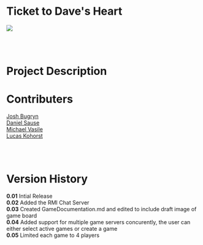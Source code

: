 <h1>Ticket to Dave's Heart</h1>

<a href="https://www.codacy.com/app/Lucas-Kohorst/ticketToRide?utm_source=github.com&amp;utm_medium=referral&amp;utm_content=tickettodavesheart/ticketToRide&amp;utm_campaign=Badge_Grade"><img src="https://api.codacy.com/project/badge/Grade/2ac0aae70b3a43779d96e53e8b02921c"/></a>

<br><br><h1>Project Description</h1>

<h1>Contributers</h1>
<a href="https://github.com/bugryn-josh">Josh Bugryn</a><br>
<a href="https://github.com/danielsause">Daniel Sause</a><br>
<a href="https://github.com/michaelvasile">Michael Vasile</a><br>
<a href="https://github.com/lucas-kohorst">Lucas Kohorst</a>

<br><br><h1>Version History</h1>

<strong>0.01</strong> Intial Release<br>
<strong>0.02</strong> Added the RMI Chat Server<br>
<strong>0.03</strong> Created GameDocumentation.md and edited to include draft image of game board<br>
<strong>0.04</strong> Added support for multiple game servers concurently, the user can either select active games or create a game<br>
<strong>0.05</strong> Limited each game to 4 players<br>
